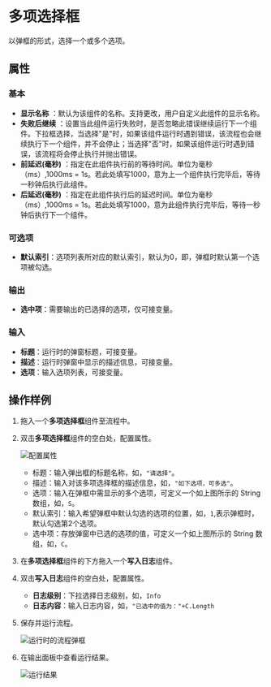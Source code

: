 # 多项选择框

以弹框的形式，选择一个或多个选项。

## 属性

### 基本

- **显示名称** ：默认为该组件的名称。支持更改，用户自定义此组件的显示名称。
- **失败后继续** ：设置当此组件运行失败时，是否忽略此错误继续运行下一个组件。下拉框选择，当选择"是"时，如果该组件运行时遇到错误，该流程也会继续执行下一个组件，并不会停止；当选择"否"时，如果该组件运行时遇到错误，该流程将会停止执行并抛出错误。
- **前延迟(毫秒)** ：指定在此组件执行前的等待时间。单位为毫秒（ms）,1000ms = 1s。若此处填写1000，意为上一个组件执行完毕后，等待一秒钟后执行此组件。
- **后延迟(毫秒)** ：指定在此组件执行后的延迟时间。单位为毫秒（ms）,1000ms = 1s。若此处填写1000，意为此组件执行完毕后，等待一秒钟后执行下一个组件。

### 可选项

- **默认索引**：选项列表所对应的默认索引，默认为0，即，弹框时默认第一个选项被勾选。

### 输出

- **选中项**：需要输出的已选择的选项，仅可接变量。

### 输入

- **标题**：运行时的弹窗标题，可接变量。
- **描述**：运行时弹窗中显示的描述信息，可接变量。
- **选项**：输入选项列表，可接变量。

## 操作样例

1. 拖入一个**多项选择框**组件至流程中。
2. 双击**多项选择框**组件的空白处，配置属性。

    ![配置属性](https://docimages.blob.core.chinacloudapi.cn/images/Activities/mutiselect20210111.png)

    - 标题：输入弹出框的标题名称，如，`"请选择"`。
    - 描述：输入对该多项选择框的描述信息，如，`"如下选项，可多选"`。
    - 选项：输入在弹框中需显示的多个选项，可定义一个如上图所示的 String 数组，如，`S`。
    - 默认索引：输入希望弹框中默认勾选的选项的位置，如，`1`,表示弹框时，默认勾选第2个选项。
    - 选中项：存放弹窗中已选的选项的值，可定义一个如上图所示的 String 数组，如，`C`。

3. 在**多项选择框**组件的下方拖入一个**写入日志**组件。
4. 双击**写入日志**组件的空白处，配置属性。

    - **日志级别**：下拉选择日志级别，如，`Info`
    - **日志内容**：输入日志内容，如，`"已选中的值为："+C.Length`

5. 保存并运行流程。

   ![运行时的流程弹框](https://docimages.blob.core.chinacloudapi.cn/images/Activities/mutiselectskip20210111.png)

6. 在输出面板中查看运行结果。

   ![运行结果](https://docimages.blob.core.chinacloudapi.cn/images/Activities/mutiselectresult20210111.png)
